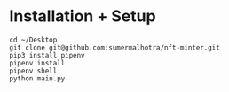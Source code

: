 # Installation + Setup

```
cd ~/Desktop
git clone git@github.com:sumermalhotra/nft-minter.git
pip3 install pipenv
pipenv install
pipenv shell
python main.py
```